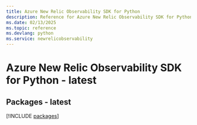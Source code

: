 ```yaml
---
title: Azure New Relic Observability SDK for Python
description: Reference for Azure New Relic Observability SDK for Python
ms.date: 02/13/2025
ms.topic: reference
ms.devlang: python
ms.service: newrelicobservability
---
```

# Azure New Relic Observability SDK for Python - latest
## Packages - latest
[!INCLUDE [packages](new-relic-observability-index.md)]
